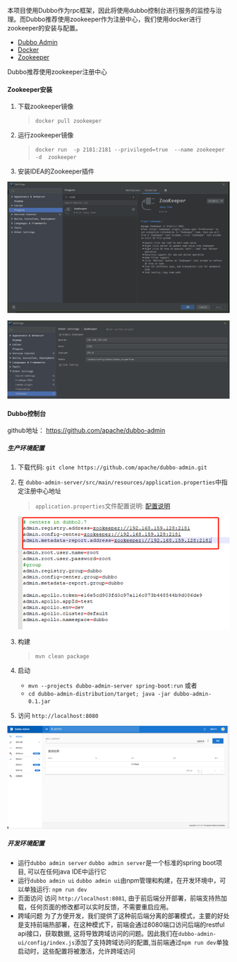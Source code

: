 本项目使用Dubbo作为rpc框架，因此将使用dubbo控制台进行服务的监控与治理。而Dubbo推荐使用zookeeper作为注册中心，我们使用docker进行zookeeper的安装与配置。
- [Dubbo Admin](https://github.com/apache/dubbo-admin)
- [Docker](https://www.docker.com/)
- [Zookeeper](http://zookeeper.apache.org/)

Dubbo推荐使用zookeeper注册中心



#### Zookeeper安装

1. 下载zookeeper镜像

   > `docker pull zookeeper`

2. 运行zookeeper镜像

   > `docker run  -p 2181:2181 --privileged=true  --name zookeeper  -d  zookeeper`

3. 安装IDEA的Zookeeper插件

![image-20200330192455037](imgs/image-20200330192455037.png)

![image-20200331131638951](imgs/image-20200331131638951.png)

#### Dubbo控制台

github地址： https://github.com/apache/dubbo-admin 

##### 生产环境配置

1. 下载代码: `git clone https://github.com/apache/dubbo-admin.git` 

2. 在 `dubbo-admin-server/src/main/resources/application.properties`中指定注册中心地址

   > `application.properties`文件配置说明:  [配置说明](https://github.com/apache/dubbo-admin/wiki/Dubbo-Admin配置说明)

   ![image-20200331131845159](imgs/image-20200331131845159.png)

3. 构建

   > `mvn clean package`

4. 启动

   - `mvn --projects dubbo-admin-server spring-boot:run`
     或者
   - `cd dubbo-admin-distribution/target; java -jar dubbo-admin-0.1.jar`

5. 访问 `http://localhost:8080`

![image-20200331151147439](imgs/image-20200331151147439.png)



##### 开发环境配置

- 运行`dubbo admin server` `dubbo admin server`是一个标准的spring boot项目, 可以在任何java IDE中运行它
- 运行`dubbo admin ui` `dubbo admin ui`由npm管理和构建，在开发环境中，可以单独运行: `npm run dev`
- 页面访问 访问 `http://localhost:8081`, 由于前后端分开部署，前端支持热加载，任何页面的修改都可以实时反馈，不需要重启应用。
- 跨域问题 为了方便开发，我们提供了这种前后端分离的部署模式，主要的好处是支持前端热部署，在这种模式下，前端会通过8080端口访问后端的restful api接口，获取数据, 这将导致跨域访问的问题。因此我们在`dubbo-admin-ui/config/index.js`添加了支持跨域访问的配置,当前端通过`npm run dev`单独启动时，这些配置将被激活，允许跨域访问

